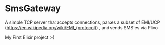 # SmsGateway

A simple TCP server that accepts connections, parses a subset of EMI/UCP
(https://en.wikipedia.org/wiki/EMI_(protocol)) , and sends SMS'es via Plivo

My First Elixir project :-)
